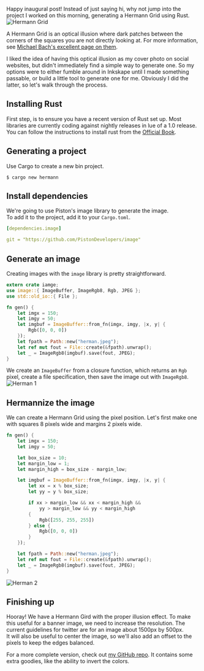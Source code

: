 Happy inaugural post! Instead of just saying hi, why not jump into the project I worked on this morning, generating a Hermann Grid using Rust.
![Hermann Grid](/images/resources/hermann/hermann.jpeg)

A Hermann Grid is an optical illusion where dark patches between the corners of the squares you are not directly looking at. For more information, see [Michael Bach's excellent page on them](http://www.michaelbach.de/ot/lum_herGrid/index.html).

I liked the idea of having this optical illusion as my cover photo on social websites, but didn't immediately find a simple way to generate one. So my options were to either fumble around in Inkskape until I made something passable, or build a little tool to generate one for me. Obviously I did the latter, so let's walk through the process.


## Installing Rust
First step, is to ensure you have a recent version of Rust set up. Most libraries are currently coding against nightly releases in lue of a 1.0 release. You can follow the instructions to install rust from the [Official Book](http://doc.rust-lang.org/book/installing-rust.html).

## Generating a project
Use Cargo to create a new bin project.
```shell
$ cargo new hermann
```

## Install dependencies
We're going to use Piston's image library to generate the image.  
To add it to the project, add it to your `Cargo.toml`.
```yaml
[dependencies.image]

git = "https://github.com/PistonDevelopers/image"
```

## Generate an image
Creating images with the `image` library is pretty straightforward.
```rust
extern crate iamge;
use image::{ ImageBuffer, ImageRgb8, Rgb, JPEG };
use std::old_io::{ File };

fn gen() {
    let imgx = 150;
    let imgy = 50;
    let imgbuf = ImageBuffer::from_fn(imgx, imgy, |x, y| {
        Rgb([0, 0, 0])
    });
    let fpath = Path::new("herman.jpeg");
    let ref mut fout = File::create(&fpath).unwrap();
    let _ = ImageRgb8(imgbuf).save(fout, JPEG);
}
```
We create an `ImageBuffer` from a closure function, which returns an `Rgb` pixel, create a file specification, then save the image out with `ImageRgb8`.  
![Herman 1](/images/resources/hermann/hermann-1.jpeg)

## Hermannize the image
We can create a Hermann Grid using the pixel position. Let's first make one with squares 8 pixels wide and margins 2 pixels wide.
```rust
fn gen() {
    let imgx = 150;
    let imgy = 50;

    let box_size = 10;
    let margin_low = 1;
    let margin_high = box_size - margin_low;

    let imgbuf = ImageBuffer::from_fn(imgx, imgy, |x, y| {
        let xx = x % box_size;
        let yy = y % box_size;

        if xx > margin_low && xx < margin_high &&
            yy > margin_low && yy < margin_high
        {
            Rgb([255, 255, 255])
        } else {
            Rgb([0, 0, 0])
        }
    });

    let fpath = Path::new("herman.jpeg");
    let ref mut fout = File::create(&fpath).unwrap();
    let _ = ImageRgb8(imgbuf).save(fout, JPEG);
}
```
![Herman 2](/images/resources/hermann/hermann-2.jpeg)

## Finishing up
Hooray! We have a Hermann Gird with the proper illusion effect. To make this useful for a banner image, we need to increase the resolution. The current guidelines for twitter are for an image about 1500px by 500px.  
It will also be useful to center the image, so we'll also add an offset to the pixels to keep the edges balanced.

For a more complete version, check out [my GitHub repo](https://github.com/oppenlander/rust-hermann-generator). It contains some extra goodies, like the ability to invert the colors.
